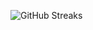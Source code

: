 ![GitHub Streaks](https://github-streaks-mqc9.onrender.com/streak/happilli/image?theme=midnight&cache_bust=1742831523)
